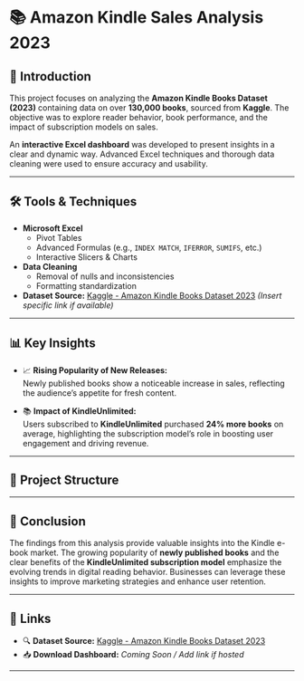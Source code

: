 # 📚 Amazon Kindle Sales Analysis 2023

## 📌 Introduction

This project focuses on analyzing the **Amazon Kindle Books Dataset (2023)** containing data on over **130,000 books**, sourced from **Kaggle**. The objective was to explore reader behavior, book performance, and the impact of subscription models on sales.

An **interactive Excel dashboard** was developed to present insights in a clear and dynamic way. Advanced Excel techniques and thorough data cleaning were used to ensure accuracy and usability.

---

## 🛠️ Tools & Techniques

- **Microsoft Excel**  
  - Pivot Tables  
  - Advanced Formulas (e.g., `INDEX MATCH`, `IFERROR`, `SUMIFS`, etc.)  
  - Interactive Slicers & Charts  
- **Data Cleaning**  
  - Removal of nulls and inconsistencies  
  - Formatting standardization  
- **Dataset Source:** [Kaggle - Amazon Kindle Books Dataset 2023](https://www.kaggle.com/) *(Insert specific link if available)*

---

## 📊 Key Insights

- 📈 **Rising Popularity of New Releases:**  
  Newly published books show a noticeable increase in sales, reflecting the audience’s appetite for fresh content.

- 📚 **Impact of KindleUnlimited:**  
  Users subscribed to **KindleUnlimited** purchased **24% more books** on average, highlighting the subscription model’s role in boosting user engagement and driving revenue.

---

## 📂 Project Structure


---

## 📎 Conclusion

The findings from this analysis provide valuable insights into the Kindle e-book market. The growing popularity of **newly published books** and the clear benefits of the **KindleUnlimited subscription model** emphasize the evolving trends in digital reading behavior. Businesses can leverage these insights to improve marketing strategies and enhance user retention.

---

## 🔗 Links

- 🔍 **Dataset Source:** [Kaggle - Amazon Kindle Books Dataset 2023](https://www.kaggle.com/)  
- 📥 **Download Dashboard:** *Coming Soon / Add link if hosted*

---

